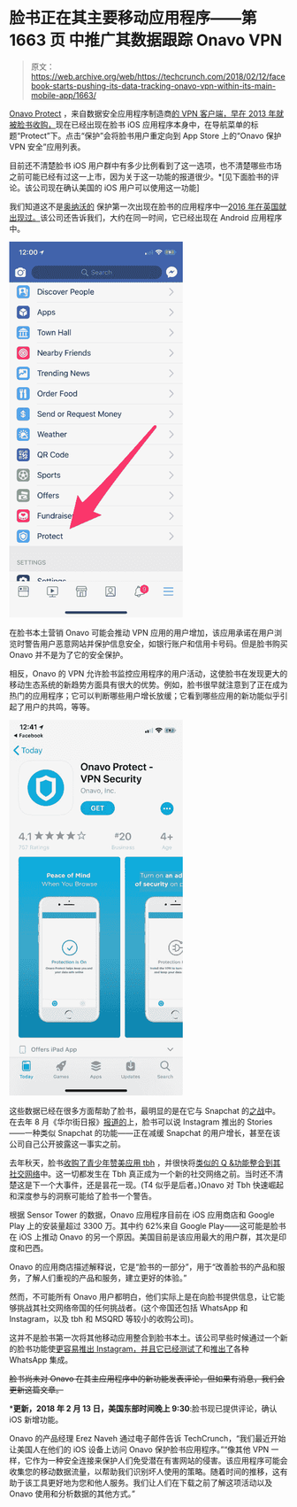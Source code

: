 # 脸书正在其主要移动应用程序——第 1663 页 中推广其数据跟踪 Onavo VPN

> 原文：<https://web.archive.org/web/https://techcrunch.com/2018/02/12/facebook-starts-pushing-its-data-tracking-onavo-vpn-within-its-main-mobile-app/1663/>

[Onavo Protect](https://web.archive.org/web/20190612200703/https://itunes.apple.com/us/app/onavo-protect-vpn-security/id577491499?mt=8) ，来自数据安全应用程序制造商[的 VPN 客户端，早在 2013 年就被脸书收购，](https://web.archive.org/web/20190612200703/https://beta.techcrunch.com/2013/10/13/facebook-buys-mobile-analytics-company-onavo-and-finally-gets-its-office-in-israel/)现在已经出现在脸书 iOS 应用程序本身中，在导航菜单的标题“Protect”下。点击“保护”会将脸书用户重定向到 App Store 上的“Onavo 保护 VPN 安全”应用列表。

目前还不清楚脸书 iOS 用户群中有多少比例看到了这一选项，也不清楚哪些市场之前可能已经有过这一上市，因为关于这一功能的报道很少。*[见下面脸书的评论。该公司现在确认美国的 iOS 用户可以使用这一功能]

我们知道这不是[奥纳沃的](https://web.archive.org/web/20190612200703/https://crunchbase.com/organization/onavo) 保护第一次出现在脸书的应用程序中—[2016 年在英国就出现过。](https://web.archive.org/web/20190612200703/https://twitter.com/MattNavarra/status/806683291961217024)该公司还告诉我们，大约在同一时间，它已经出现在 Android 应用程序中。

![](img/38f435d29c597edabce9bf58c0cf80d1.png)

在脸书本土营销 Onavo 可能会推动 VPN 应用的用户增加，该应用承诺在用户浏览时警告用户恶意网站并保护信息安全，如银行账户和信用卡号码。但是脸书购买 Onavo 并不是为了它的安全保护。

相反，Onavo 的 VPN 允许脸书监控应用程序的用户活动，这使脸书在发现更大的移动生态系统的新趋势方面具有很大的优势。例如，脸书很早就注意到了正在成为热门的应用程序；它可以判断哪些用户增长放缓；它看到哪些应用的新功能似乎引起了用户的共鸣，等等。

![](img/be23e5c95f5ad710df6eef1e243daab4.png)

这些数据已经在很多方面帮助了脸书，最明显的是在它与 Snapchat 的[之战](https://web.archive.org/web/20190612200703/https://beta.techcrunch.com/2017/09/25/instagram-now-has-800-million-monthly-and-500-million-daily-active-users/)中。在去年 8 月《华尔街日报》[报道的](https://web.archive.org/web/20190612200703/https://www.wsj.com/articles/facebooks-onavo-gives-social-media-firm-inside-peek-at-rivals-users-1502622003)上，脸书可以说 Instagram 推出的 Stories——一种类似 Snapchat 的功能——正在减缓 Snapchat 的用户增长，甚至在该公司自己公开披露这一事实之前。

去年秋天，脸书[收购了青少年赞美应用 tbh](https://web.archive.org/web/20190612200703/https://beta.techcrunch.com/2017/10/16/facebook-acquires-anonymous-teen-compliment-app-tbh-will-let-it-run/) ，并很快将[类似的 Q &功能整合到其社交网络](https://web.archive.org/web/20190612200703/https://beta.techcrunch.com/2017/12/05/as-tbh-popularity-wanes-facebook-launches-did-you-know-social-questionnaire/)中。这一切都发生在 Tbh 真正成为一个新的社交网络之前。当时还不清楚这是下一个大事件，还是昙花一现。(T4 似乎是后者。)Onavo 对 Tbh 快速崛起和深度参与的洞察可能给了脸书一个警告。

根据 Sensor Tower 的数据，Onavo 应用程序目前在 iOS 应用商店和 Google Play 上的安装量超过 3300 万。其中约 62%来自 Google Play——这可能是脸书在 iOS 上推动 Onavo 的另一个原因。美国目前是该应用最大的用户群，其次是印度和巴西。

Onavo 的应用商店描述解释说，它是“脸书的一部分”，用于“改善脸书的产品和服务，了解人们重视的产品和服务，建立更好的体验。”

然而，不可能所有 Onavo 用户都明白，他们实际上是在向脸书提供信息，让它能够挑战其社交网络帝国的任何挑战者。(这个帝国还包括 WhatsApp 和 Instagram，以及 tbh 和 MSQRD 等较小的收购公司)。

这并不是脸书第一次将其他移动应用整合到脸书本土。该公司早些时候通过一个新的脸书功能使[更容易推出 Instagram，并且它已经](https://web.archive.org/web/20190612200703/https://beta.techcrunch.com/2017/09/20/you-can-now-launch-the-instagram-app-directly-from-facebook/)[测试了](https://web.archive.org/web/20190612200703/https://thenextweb.com/facebook/2017/09/21/facebook-whatsapp/)和[推出了](https://web.archive.org/web/20190612200703/https://beta.techcrunch.com/2017/12/13/click-to-whatsapp-messaging-buttons-are-now-rolling-out-in-facebook-ads/)各种 WhatsApp 集成。

~~脸书尚未对 Onavo 在其主应用程序中的新功能发表评论，但如果有消息，我们会更新这篇文章。~~

***更新，2018 年 2 月 13 日，美国东部时间晚上 9:30**:脸书现已提供评论，确认 iOS 新增功能。

Onavo 的产品经理 Erez Naveh 通过电子邮件告诉 TechCrunch，“我们最近开始让美国人在他们的 iOS 设备上访问 Onavo 保护脸书应用程序。”“像其他 VPN 一样，它作为一种安全连接来保护人们免受潜在有害网站的侵害。该应用程序可能会收集您的移动数据流量，以帮助我们识别坏人使用的策略。随着时间的推移，这有助于该工具更好地为您和他人服务。我们让人们在下载之前了解这项活动以及 Onavo 使用和分析数据的其他方式。”